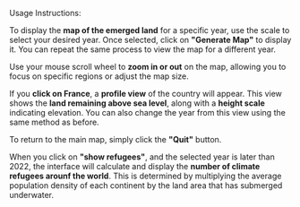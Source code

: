 Usage Instructions:

To display the **map of the emerged land** for a specific year, use the scale to select your desired year. Once selected, click on **"Generate Map"** to display it. You can repeat the same process to view the map for a different year.

Use your mouse scroll wheel to **zoom in or out** on the map, allowing you to focus on specific regions or adjust the map size.

If you **click on France**, a **profile view** of the country will appear. This view shows the **land remaining above sea level**, along with a **height scale** indicating elevation. You can also change the year from this view using the same method as before.

To return to the main map, simply click the **"Quit"** button.

When you click on **"show refugees"**, and the selected year is later than 2022, the interface will calculate and display the **number of climate refugees arounf the world**. This is determined by multiplying the average population density of each continent by the land area that has submerged underwater.
